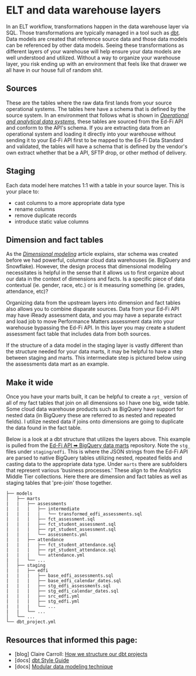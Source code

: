 # ELT and data warehouse layers

In an ELT workflow, transformations happen in the data warehouse layer via SQL. Those transformations are typically managed in a tool such as [dbt](https://www.getdbt.com). Data models are created that reference source data and those data models can be referenced by other data models. Seeing these transformations as different layers of your warehouse will help ensure your data models are well understood and utilized. Without a way to organize your warehouse layer, you risk ending up with an environment that feels like that drawer we all have in our house full of random shit.

## Sources
These are the tables where the raw data first lands from your source operational systems. The tables here have a schema that is defined by the source system. In an environment that follows what is shown in [*Operational and analytical data systems*](./operational_and_analytical_data_systems.md), these tables are sourced from the Ed-Fi API and conform to the API's schema. If you are extracting data from an operational system and loading it directly into your warehouse without sending it to your Ed-Fi API first to be mapped to the Ed-Fi Data Standard and validated, the tables will have a schema that is defined by the vendor's own extract whether that be a API, SFTP drop, or other method of delivery.

## Staging
Each data model here matches 1:1 with a table in your source layer. This is your place to:
* cast columns to a more appropriate data type
* rename columns
* remove duplicate records
* introduce static value columns

## Dimension and fact tables
As the [*Dimensional modeling*](./dimensional_modeling.md) article explains, star schema was created before we had powerful, columnar cloud data warehouses (ie. BigQuery and Snowflake). However, the design process that dimensional modeling necessitates is helpful in the sense that it allows us to first organize about our data in the context of dimensions and facts. Is a specific piece of data contextual (ie. gender, race, etc.) or is it measuring something (ie. grades, attendance, etc)?

Organizing data from the upstream layers into dimension and fact tables also allows you to combine disparate sources. Data from your Ed-Fi API may have iReady assessment data, and you may have a separate extract and load job to move Performance Matters assessment data into your warehouse bypassing the Ed-Fi API. In this layer you may create a student assessment fact table that includes data from both sources.

If the structure of a data model in the staging layer is vastly different than the structure needed for your data marts, it may be helpful to have a step between staging and marts. This intermediate step is pictured below using the assessments data mart as an example.

## Make it wide
Once you have your marts built, it can be helpful to create a `rpt_` version of all of my fact tables that join on all dimensions so I have one big, wide table. Some cloud data warehouse products such as BigQuery have support for nested data (in BigQuery these are referred to as nested and repeated fields). I utilize nested data if joins onto dimensions are going to duplicate the data found in the fact table.

Below is a look at a dbt structure that utilizes the layers above. This example is pulled from the [Ed-Fi API ➡ BigQuery data marts](https://github.com/K12-Analytics-Engineering/dagster/blob/master/docs/edfi_api.md) repository. Note the `stg_` files under `staging/edfi`. This is where the JSON strings from the Ed-Fi API are parsed to native BigQuery tables utilizing nested, repeated fields and casting data to the appropriate data type. Under `marts` there are subfolders that represent various 'business processes.' These align to the Analytics Middle Tier collections. Here there are dimension and fact tables as well as staging tables that 'pre-join' those together.

```
├── models
│   ├── marts
|   |   ├── assessments
|   |   |   ├── intermediate
|   |   |   |   └── transformed_edfi_assessments.sql
|   |   |   ├── fct_assessment.sql
|   |   |   ├── fct_student_assessment.sql
|   |   |   ├── rpt_student_assessment.sql
|   |   |   └── assessments.yml
|   |   ├── attendance
|   |   |   ├── fct_student_attendance.sql
|   |   |   ├── rpt_student_attendance.sql
|   |   |   └── attendance.yml
|   |   └── ...
│   ├── staging
|   |   ├── edfi
|   |   |   ├── base_edfi_assessments.sql
|   |   |   ├── base_edfi_calendar_dates.sql
|   |   |   ├── stg_edfi_assessments.sql
|   |   |   ├── stg_edfi_calendar_dates.sql
|   |   |   ├── src_edfi.yml
|   |   |   ├── stg_edfi.yml
|   |   |   └── ...
|   |   └── ...
│   └── ...
└── dbt_project.yml
```

## Resources that informed this page:
* [blog] Claire Carroll: [How we structure our dbt projects](https://discourse.getdbt.com/t/how-we-structure-our-dbt-projects/355)
* [docs] [dbt Style Guide](https://github.com/dbt-labs/corp/blob/master/dbt_style_guide.md)
* [docs] [Modular data modeling technique](https://www.getdbt.com/analytics-engineering/modular-data-modeling-technique)
